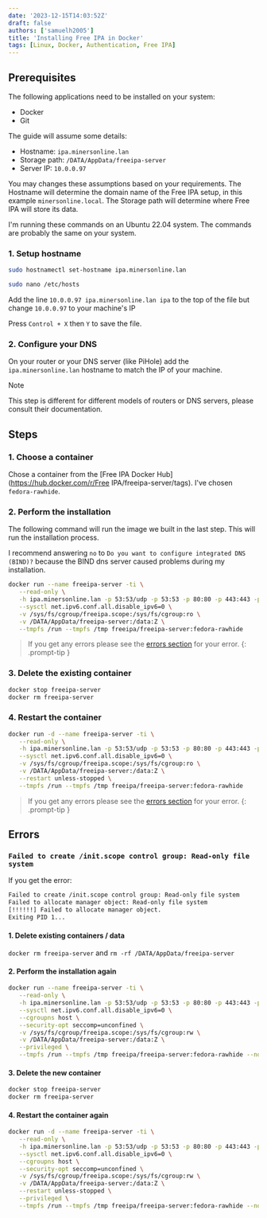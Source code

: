 ```yaml
---
date: '2023-12-15T14:03:52Z'
draft: false
authors: ['samuelh2005']
title: 'Installing Free IPA in Docker'
tags: [Linux, Docker, Authentication, Free IPA]
---
```


## Prerequisites

The following applications need to be installed on your system:

- Docker
- Git

The guide will assume some details:

- Hostname: `ipa.minersonline.lan`
- Storage path: `/DATA/AppData/freeipa-server`
- Server IP: `10.0.0.97`

You may changes these assumptions based on your requirements. The Hostname will determine the domain name of the Free IPA setup, in this example `minersonline.local`. The Storage path will determine where Free IPA will store its data.

I'm running these commands on an Ubuntu 22.04 system. The commands are probably the same on your system.

### 1. Setup hostname

```bash
sudo hostnamectl set-hostname ipa.minersonline.lan
```

```bash
sudo nano /etc/hosts
```

Add the line `10.0.0.97 ipa.minersonline.lan ipa` to the top of the file but change `10.0.0.97` to your machine's IP

Press `Control + X` then `Y` to save the file.

### 2. Configure your DNS

On your router or your DNS server (like PiHole) add the `ipa.minersonline.lan` hostname to match the IP of your machine.

> [!NOTE]
> This step is different for different models of routers or DNS servers, please consult their documentation.

## Steps

### 1. Choose a container

Chose a container from the [Free IPA Docker Hub](https://hub.docker.com/r/Free IPA/freeipa-server/tags). I've chosen `fedora-rawhide`.

### 2. Perform the installation

The following command will run the image we built in the last step. This will run the installation process.

I recommend answering `no` to `Do you want to configure integrated DNS (BIND)?` because the BIND dns server caused problems during my installation.

```bash
docker run --name freeipa-server -ti \
   --read-only \
   -h ipa.minersonline.lan -p 53:53/udp -p 53:53 -p 80:80 -p 443:443 -p 389:389 -p 636:636 -p 88:88 -p 464:464 -p 88:88/udp -p 464:464/udp -p 123:123/udp \
   --sysctl net.ipv6.conf.all.disable_ipv6=0 \
   -v /sys/fs/cgroup/freeipa.scope:/sys/fs/cgroup:ro \
   -v /DATA/AppData/freeipa-server:/data:Z \
   --tmpfs /run --tmpfs /tmp freeipa/freeipa-server:fedora-rawhide
```

> If you get any errors please see the [errors section](#errors) for your error.
{: .prompt-tip }

### 3. Delete the existing container

```bash
docker stop freeipa-server
docker rm freeipa-server
```

### 4. Restart the container

```bash
docker run -d --name freeipa-server -ti \
   --read-only \
   -h ipa.minersonline.lan -p 53:53/udp -p 53:53 -p 80:80 -p 443:443 -p 389:389 -p 636:636 -p 88:88 -p 464:464 -p 88:88/udp -p 464:464/udp -p 123:123/udp \
   --sysctl net.ipv6.conf.all.disable_ipv6=0 \
   -v /sys/fs/cgroup/freeipa.scope:/sys/fs/cgroup:ro \
   -v /DATA/AppData/freeipa-server:/data:Z \
   --restart unless-stopped \
   --tmpfs /run --tmpfs /tmp freeipa/freeipa-server:fedora-rawhide
```

> If you get any errors please see the [errors section](#errors) for your error.
{: .prompt-tip }

## Errors

### `Failed to create /init.scope control group: Read-only file system`

If you get the error:

```txt
Failed to create /init.scope control group: Read-only file system
Failed to allocate manager object: Read-only file system
[!!!!!!] Failed to allocate manager object.
Exiting PID 1...
```

#### 1. Delete existing containers / data

`docker rm freeipa-server` and `rm -rf /DATA/AppData/freeipa-server`

#### 2. Perform the installation again

```bash
docker run --name freeipa-server -ti \
   --read-only \
   -h ipa.minersonline.lan -p 53:53/udp -p 53:53 -p 80:80 -p 443:443 -p 389:389 -p 636:636 -p 88:88 -p 464:464 -p 88:88/udp -p 464:464/udp -p 123:123/udp \
   --sysctl net.ipv6.conf.all.disable_ipv6=0 \
   --cgroupns host \
   --security-opt seccomp=unconfined \
   -v /sys/fs/cgroup/freeipa.scope:/sys/fs/cgroup:rw \
   -v /DATA/AppData/freeipa-server:/data:Z \
   --privileged \
   --tmpfs /run --tmpfs /tmp freeipa/freeipa-server:fedora-rawhide --no-ntp
```

#### 3. Delete the new container

```bash
docker stop freeipa-server
docker rm freeipa-server
```

#### 4. Restart the container again

```bash
docker run -d --name freeipa-server -ti \
   --read-only \
   -h ipa.minersonline.lan -p 53:53/udp -p 53:53 -p 80:80 -p 443:443 -p 389:389 -p 636:636 -p 88:88 -p 464:464 -p 88:88/udp -p 464:464/udp -p 123:123/udp \
   --sysctl net.ipv6.conf.all.disable_ipv6=0 \
   --cgroupns host \
   --security-opt seccomp=unconfined \
   -v /sys/fs/cgroup/freeipa.scope:/sys/fs/cgroup:rw \
   -v /DATA/AppData/freeipa-server:/data:Z \
   --restart unless-stopped \
   --privileged \
   --tmpfs /run --tmpfs /tmp freeipa/freeipa-server:fedora-rawhide --no-ntp
```
